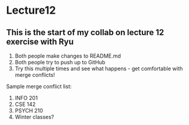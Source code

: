 # Lecture12
## This is the start of my collab on lecture 12 exercise with Ryu
1. Both people make changes to README.md
2. Both people try to push up to GitHub
3. Try this multiple times and see what happens - get comfortable with merge conflicts!

Sample merge conflict list:
1. INFO 201
2. CSE 142
3. PSYCH 210
4. Winter classes?

